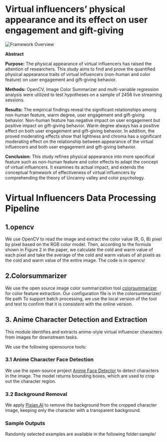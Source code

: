 # Virtual influencers’ physical appearance and its effect on user engagement and gift-giving
![Framework Overview](src/overview.jpg)  

**Abstract**

**Purpose:** The physical appearance of virtual influencers has raised the attention of researchers. This study aims to find and prove the quantified physical appearance traits of virtual influencers (non-human and color feature) on user engagement and gift-giving behavior. 

**Methods:** OpenCV, Image Color Summarizer and multi-variable regression analysis were utilized to test hypotheses on a sample of 2456 live streaming sessions.

**Results:** The empirical findings reveal the significant relationships among non-human feature, warm degree, user engagement and gift-giving behavior. Non-human feature has negative impact on user engagement but positive impact on gift-giving behavior. Warm degree always has a positive effect on both user engagement and gift-giving behavior. In addition, the proved moderating effects show that lightness and chroma has a significant moderating effect on the relationship between appearance of the virtual influencers and both user engagement and gift-giving behavior.

**Conclusion:** This study refines physical appearance into more specifical feature such as non-human feature and color effects to adapt the concept of virtual influencers. It examines its actual impact, and extends the conceptual framework of effectiveness of virtual influencers by comprehending the theory of Uncanny valley and color psychology.

# Virtual Influencers Data Processing Pipeline

## 1.opencv
We use OpenCV to read the image and extract the color value (R, G, B) pixel by pixel based on the RGB color model. Then, according to the formula shown in Figure 2 in the paper, we calculate the cold and warm value of each pixel and take the average of the cold and warm values ​​of all pixels as the cold and warm value of the entire image. The code is in opencv/

## 2.Colorsummarizer
We use the open source image color summarization tool [colorsummarizer](https://mk.bcgsc.ca/colorsummarizer/)
 for color feature extraction. Our configuration file is in the colorsummarizer/ file path
To support batch processing, we use the local version of the tool and test to confirm that it is consistent with the online version.

## 3. Anime Character Detection and Extraction

This module identifies and extracts anime-style virtual influencer characters from images for downstream tasks.

We use the following opensource tools:

### 3.1 Anime Character Face Detection  
We use the open-source project [Anime Face Detector](https://github.com/qhgz2013/anime-face-detector) to detect characters in the image. The model returns bounding boxes, which are used to crop out the character region.

### 3.2 Background Removal  
We apply [Pixian.AI](https://pixian.ai/) to remove the background from the cropped character image, keeping only the character with a transparent background.

### Sample Outputs  
Randomly selected examples are available in the following folder:sample/

